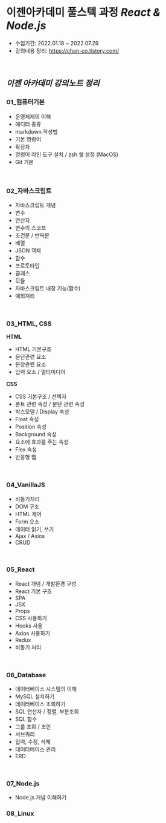 # 이젠아카데미 풀스텍 과정 _React & Node.js_
- 수업기간: 2022.01.18 ~ 2022.07.29
- 강의내용 정리: <a href="https://chan-co.tistory.com/" target="_blank">https://chan-co.tistory.com/</a>

<br />

## **_이젠 아카데미 강의노트 정리_**

### 01_컴퓨터기본

* 운영체제의 이해
* 에디터 종류
* markdown 작성법
* 기본 명령어
* 확장자
* 명렁어 라인 도구 설치 / zsh 쉘 설정 (MacOS)
* Git 기본

<br />

### 02_자바스크립트

* 자바스크립트 개념
* 변수
* 연산자
* 변수의 스코프
* 조건문 / 반복문
* 배열
* JSON 객체
* 함수
* 프로토타입
* 클래스
* 모듈
* 자바스크립트 내장 기능(함수)
* 예외처리

<br />

### 03_HTML, CSS

**HTML**

* HTML 기본구조
* 문단관련 요소
* 문장관련 요소
* 입력 요소 / 멀티미디어


**CSS**

* CSS 기본구조 / 선택자
* 폰트 관련 속성 / 문단 관련 속성
* 박스모델 / Display 속성
* Float 속성
* Position 속성
* Background 속성
* 요소에 효과를 주는 속성
* Flex 속성
* 반응형 웹

<br />

### 04_VanillaJS

* 비동기처리
* DOM 구조
* HTML 제어
* Form 요소
* 데이터 읽기, 쓰기
* Ajax / Axios
* CRUD

<br />

### 05_React

* React 개념 / 개발환경 구성
* React 기본 구조
* SPA
* JSX
* Props
* CSS 사용하기
* Hooks 사용
* Axios 사용하기
* Redux
* 비동기 처리

<br />

### 06_Database

* 데이터베이스 시스템의 이해
* MySQL 설치하기
* 데이터베이스 조회하기
* SQL 연산자 / 정렬, 부분조회
* SQL 함수
* 그룹 조회 / 조인
* 서브쿼리
* 입력, 수정, 삭제
* 데이터베이스 관리
* ERD

<br />

### 07_Node.js

* Node.js 개념 이해하기

### 08_Linux